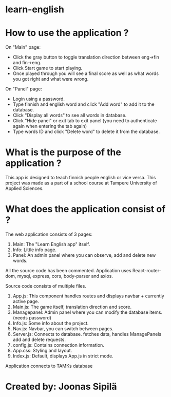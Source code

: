 # learn-english

# How to use the application ?

On "Main" page:

- Click the gray button to toggle translation direction between eng->fin and fin->eng.
- Click Start game to start playing.
- Once played through you will see a final score as well as what words you got right and what were wrong.

On "Panel" page:

- Login using a password.
- Type finnish and english word and click "Add word" to add it to the database.
- Click "Display all words" to see all words in database.
- Click "Hide panel" or exit tab to exit panel (you need to authenticate again when entering the tab again)
- Type words ID and click "Delete word" to delete it from the database.

# What is the purpose of the application ?

This app is designed to teach finnish people english or vice versa.
This project was made as a part of a school course at Tampere University of Applied Sciences.

# What does the application consist of ?

The web application consists of 3 pages:

1. Main: The "Learn English app" itself.
2. Info: Little info page.
3. Panel: An admin panel where you can observe, add and delete new words.

All the source code has been commented.
Application uses React-router-dom, mysql, express, cors, body-parser and axios.

Source code consists of multiple files.

1. App.js: This component handles routes and displays navbar + currently active page.
2. Main.js: The game itself, translation direction and score.
3. Managepanel: Admin panel where you can modify the database items. (needs password)
4. Info.js: Some info about the project.
5. Nav.js: Navbar, you can switch between pages.
6. Server.js: Connects to database. fetches data, handles ManagePanels add and delete requests.
7. config.js: Contains connection information.
8. App.css: Styling and layout.
9. Index.js: Default, displays App.js in strict mode.

Application connects to TAMKs database

# Created by: Joonas Sipilä
